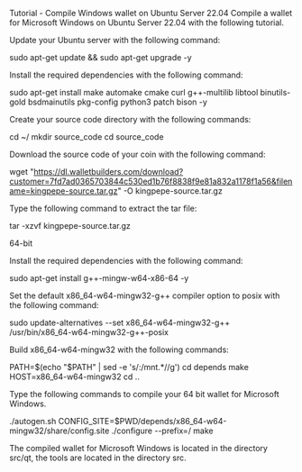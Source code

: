 Tutorial - Compile Windows wallet on Ubuntu Server 22.04
Compile a wallet for Microsoft Windows on Ubuntu Server 22.04 with the following tutorial.

Update your Ubuntu server with the following command:

sudo apt-get update && sudo apt-get upgrade -y

Install the required dependencies with the following command:

sudo apt-get install make automake cmake curl g++-multilib libtool binutils-gold bsdmainutils pkg-config python3 patch bison -y

Create your source code directory with the following commands:

cd ~/
mkdir source_code
cd source_code

Download the source code of your coin with the following command:

wget "https://dl.walletbuilders.com/download?customer=7fd7ad0365703844c530ed1b76f8838f9e81a832a1178f1a56&filename=kingpepe-source.tar.gz" -O kingpepe-source.tar.gz

Type the following command to extract the tar file:

tar -xzvf kingpepe-source.tar.gz

64-bit

Install the required dependencies with the following command:

sudo apt-get install g++-mingw-w64-x86-64 -y

Set the default x86_64-w64-mingw32-g++ compiler option to posix with the following command:

sudo update-alternatives --set x86_64-w64-mingw32-g++ /usr/bin/x86_64-w64-mingw32-g++-posix

Build x86_64-w64-mingw32 with the following commands:

PATH=$(echo "$PATH" | sed -e 's/:\/mnt.*//g')
cd depends
make HOST=x86_64-w64-mingw32
cd ..

Type the following commands to compile your 64 bit wallet for Microsoft Windows.

./autogen.sh
CONFIG_SITE=$PWD/depends/x86_64-w64-mingw32/share/config.site ./configure --prefix=/
make

The compiled wallet for Microsoft Windows is located in the directory src/qt, the tools are located in the directory src.
